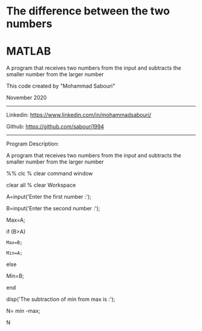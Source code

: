 # The difference between the two numbers

# MATLAB

A program that receives two numbers from the input and subtracts the smaller number from the larger number

This code created by "Mohammad Sabouri"

November 2020

----------------------------------------------------------

Linkedin:   https://www.linkedin.com/in/mohammadsabouri/

Github:     https://github.com/sabouri1994

----------------------------------------------------------

Program Description:

A program that receives two numbers from the input and subtracts the smaller number from the larger number

%%
clc  % clear command window

clear all  % clear Workspace

A=input('Enter the first number :');

B=input('Enter the second number :');

Max=A;

if (B>A)

    Max=B;
	
    Min=A;
	
else

   Min=B;
   
end

disp('The subtraction of min from max is :');

N= min -max;

N
